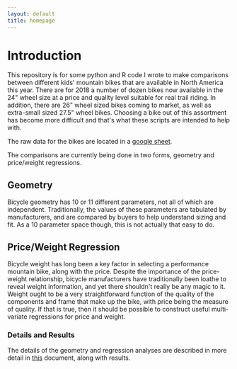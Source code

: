 ```yaml
---
layout: default
title: homepage
---
```

Introduction
============

This repository is for some python and R code I wrote to make comparisons between different kids' mountain bikes that are available in North America this year. There are for 2018 a number of dozen bikes now available in the 24" wheel size at a price and quality level suitable for real trail riding. In addition, there are 26" wheel sized bikes coming to market, as well as extra-small sized 27.5" wheel bikes. Choosing a bike out of this assortment has become more difficult and that's what these scripts are intended to help with.

The raw data for the bikes are located in a [google sheet](https://docs.google.com/spreadsheets/d/1FodMz3A9-ehyC2bdrjs72kN5OgBBWe_H9EtYCfVpBu0/edit?pli=1#gid=1960608829). 

The comparisons are currently being done in two forms, geometry and price/weight regressions.

Geometry
--------

Bicycle geometry has 10 or 11 different parameters, not all of which are independent. Traditionally, the values of these parameters are tabulated by manufacturers, and are compared by buyers to help understand sizing and fit. As a 10 parameter space though, this is not actually that easy to do. 

Price/Weight Regression
-----------------------

Bicycle weight has long been a key factor in selecting a performance mountain bike, along with the price. Despite the importance of the price-weight relationship, bicycle manufacturers have traditionally been loathe to reveal weight information, and yet there shouldn't really be any magic to it. Weight ought to be a very straightforward function of the quality of the components and frame that make up the bike, with price being the measure of quality. If that is true, then it should be possible to construct useful multi-variate regressions for price and weight. 

### Details and Results ###

The details of the geometry and regression analyses are described in more detail in [this](https://docs.google.com/document/d/1GCeHPkG0CdZl3O7KylSOYC2eS9sgoozxHD8z3Y-BDEU/edit) document, along with results.